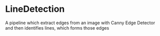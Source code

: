 # LineDetection
A pipeline which extract edges from an image with Canny Edge Detector and then identifies lines, which forms those edges
